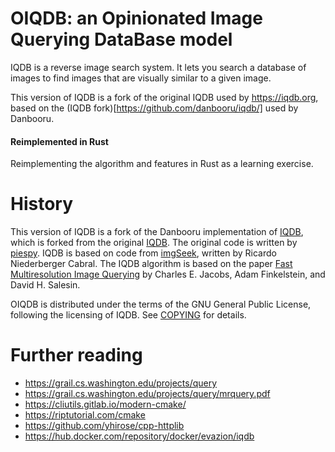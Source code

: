 # OIQDB: an Opinionated Image Querying DataBase model

IQDB is a reverse image search system. It lets you search a database of images to find images that are visually similar to a given image.

This version of IQDB is a fork of the original IQDB used by https://iqdb.org, based on the (IQDB fork)[https://github.com/danbooru/iqdb/] used by Danbooru.

#### Reimplemented in Rust

Reimplementing the algorithm and features in Rust as a learning exercise.

# History

This version of IQDB is a fork of the Danbooru implementation of [IQDB](https://github.com/danbooru/iqdb/),
which is forked from the original [IQDB](https://iqdb.org/code).
The original code is written by [piespy](mailto:piespy@gmail.com). IQDB is based on code from
[imgSeek](https://sourceforge.net/projects/imgseek/), written by Ricardo
Niederberger Cabral. The IQDB algorithm is based on the paper
[Fast Multiresolution Image Querying](https://grail.cs.washington.edu/projects/query/)
by Charles E. Jacobs, Adam Finkelstein, and David H. Salesin.

OIQDB is distributed under the terms of the GNU General Public License, following the licensing of IQDB. See
[COPYING](./COPYING) for details.

# Further reading

* https://grail.cs.washington.edu/projects/query
* https://grail.cs.washington.edu/projects/query/mrquery.pdf
* https://cliutils.gitlab.io/modern-cmake/
* https://riptutorial.com/cmake
* https://github.com/yhirose/cpp-httplib
* https://hub.docker.com/repository/docker/evazion/iqdb
